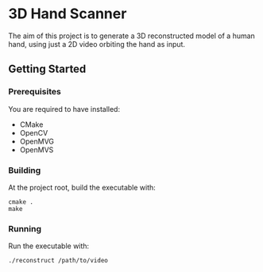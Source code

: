 # 3D Hand Scanner

<p>
The aim of this project is to generate a 3D reconstructed model of a human hand, using just a 2D video orbiting the hand
as input.
</p>

## Getting Started

### Prerequisites

<p>
You are required to have installed:
</p>

<ul>
  <li>CMake</li>
  <li>OpenCV</li>
  <li>OpenMVG</li>
  <li>OpenMVS</li>
</ul>

### Building

<p>
At the project root, build the executable with:
</p>

```
cmake .
make
```

### Running

<p>
Run the executable with:
</p>

```
./reconstruct /path/to/video
```
